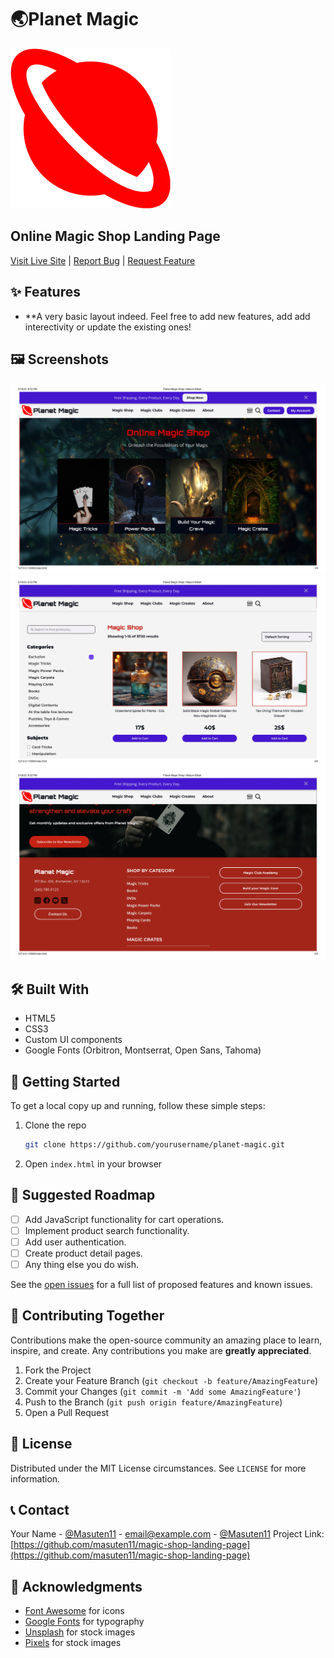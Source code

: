 # 🌏Planet Magic
![Planet Magic Logo](Media/planet-256.png)


## Online Magic Shop Landing Page
[Visit Live Site](https://yourusername.github.io/planet-magic) | [Report Bug](https://github.com/masuten11/magic-shop-landing-page/issues) | [Request Feature](https://github.com/masuten11/magic-shop-landing-page/issues)

## ✨ Features
- **A very basic layout indeed. Feel free to add new features, add add interectivity or update the existing ones!

## 🖼️ Screenshots
![Number-1](screenshots/Planet%20Magic%20Shop%20_%20Masum%20Billah_page-0001.jpg)
![Number-2](screenshots/Planet%20Magic%20Shop%20_%20Masum%20Billah_page-0002.jpg)
![Number-3](screenshots/Planet%20Magic%20Shop%20_%20Masum%20Billah_page-0003.jpg)


## 🛠️ Built With
- HTML5
- CSS3
- Custom UI components
- Google Fonts (Orbitron, Montserrat, Open Sans, Tahoma)


## 🚀 Getting Started
To get a local copy up and running, follow these simple steps:

1. Clone the repo
   ```sh
   git clone https://github.com/yourusername/planet-magic.git
   ```
2. Open `index.html` in your browser


## 🔄 Suggested Roadmap
- [ ] Add JavaScript functionality for cart operations.
- [ ] Implement product search functionality.
- [ ] Add user authentication.
- [ ] Create product detail pages.
- [ ] Any thing else you do wish.

See the [open issues](https://github.com/masuten11/magic-shop-landing-page/issues) for a full list of proposed features and known issues.


## 🤝 Contributing Together
Contributions make the open-source community an amazing place to learn, inspire, and create. Any contributions you make are **greatly appreciated**.
1. Fork the Project
2. Create your Feature Branch (`git checkout -b feature/AmazingFeature`)
3. Commit your Changes (`git commit -m 'Add some AmazingFeature'`)
4. Push to the Branch (`git push origin feature/AmazingFeature`)
5. Open a Pull Request


## 📄 License
Distributed under the MIT License circumstances. See `LICENSE` for more information.

## 📞 Contact
Your Name - [@Masuten11](https://x.com/Masuten11?t=P0pK6Iiiv_AfIkPr26q71Q&s=03) - email@example.com - [@Masuten11](https://www.facebook.com/share/1JMzZiErLf/)
Project Link: [https://github.com/masuten11/magic-shop-landing-page](https://github.com/masuten11/magic-shop-landing-page)

## 🙏 Acknowledgments
* [Font Awesome](https://fontawesome.com) for icons
* [Google Fonts](https://fonts.google.com) for typography
* [Unsplash](https://unsplash.com) for stock images
* [Pixels](https://www.pexels.com/) for stock images
